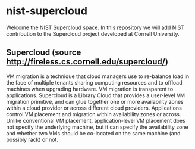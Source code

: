 # nist-supercloud

Welcome the NIST Supercloud space.
In this repository we will add NIST contribution to the Supercloud project developed at Cornell University.

## Supercloud (source http://fireless.cs.cornell.edu/supercloud/)
VM migration is a technique that cloud managers use to re-balance load in the face of multiple tenants sharing 
computing resources and to offload machines when upgrading hardware. VM migration is transparent to applications. 
Supercloud is a Library Cloud that provides a user-level VM migration primitive, and can glue together one or more 
availability zones within a cloud provider or across different cloud providers. Applications control VM placement 
and migration within availability zones or across. Unlike conventional VM placement, application-level VM placement 
does not specify the underlying machine, but it can specify the availability zone and whether two VMs should be 
co-located on the same machine (and possibly rack) or not. 
